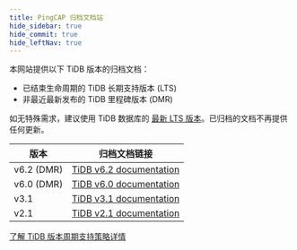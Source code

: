 ```yaml
---
title: PingCAP 归档文档站
hide_sidebar: true
hide_commit: true
hide_leftNav: true
---
```


<DocHomeContainer title="PingCAP 归档文档" subTitle="访问 TiDB 数据库的归档文档" archive>

<DocHomeSection label="TiDB" anchor="tidb" id="tidb">
  
本网站提供以下 TiDB 版本的归档文档：

- 已结束生命周期的 TiDB 长期支持版本 (LTS)
- 非最近最新发布的 TiDB 里程碑版本 (DMR)

如无特殊需求，建议使用 TiDB 数据库的 [最新 LTS 版本](https://docs.pingcap.com/tidb/stable/)。已归档的文档不再提供任何更新。

| 版本    | 归档文档链接                                                  |
| ---------- | -------------------------------------------------------------- |
| v6.2 (DMR) | [TiDB v6.2 documentation](https://docs.pingcap.com/tidb/v6.2/) |
| v6.0 (DMR) | [TiDB v6.0 documentation](https://docs.pingcap.com/tidb/v6.0/) |
| v3.1       | [TiDB v3.1 documentation](https://docs.pingcap.com/tidb/v3.1/) |
| v2.1       | [TiDB v2.1 documentation](https://docs.pingcap.com/tidb/v2.1/) |

[了解 TiDB 版本周期支持策略详情](https://cn.pingcap.com/tidb-release-support-policy)
  
</DocHomeSection>

</DocHomeContainer>